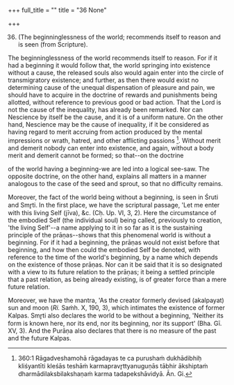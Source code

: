 +++
full_title = ""
title = "36 None"

+++


36. (The beginninglessness of the world; recommends itself to reason and is seen (from Scripture).

The beginninglessness of the world recommends itself to reason. For if it had a beginning it would follow that, the world springing into existence without a cause, the released souls also would again enter into the circle of transmigratory existence; and further, as then there would exist no determining cause of the unequal dispensation of pleasure and pain, we should have to acquire in the doctrine of rewards and punishments being allotted, without reference to previous good or bad action. That the Lord is not the cause of the inequality, has already been remarked. Nor can Nescience by itself be the cause, and it is of a uniform nature. On the other hand, Nescience may be the cause of inequality, if it be considered as having regard to merit accruing from action produced by the mental impressions or wrath, hatred, and other afflicting passions [^fn_317]. Without merit and demerit nobody can enter into existence, and again, without a body merit and demerit cannot be formed; so that--on the doctrine

[^fn_317]: 360:1 Rāgadveshamohā rāgadayas te ca purushaṁ dukhādibhiḥ kliśyantīti kleśās teshāṁ karmapravr̥ttyanuguṇās tābhir ākshiptaṁ dharmādilaksbilakshaṇaṁ karma tadapekshāvidyā. Ān. Gi.

of the world having a beginning-we are led into a logical see-saw. The opposite doctrine, on the other hand, explains all matters in a manner analogous to the case of the seed and sprout, so that no difficulty remains.

Moreover, the fact of the world being without a beginning, is seen in Śruti and Smr̥ti. In the first place, we have the scriptural passage, 'Let me enter with this living Self (jīva), &c. (Cḥ. Up. VI, 3, 2). Here the circumstance of the embodied Self (the individual soul) being called, previously to creation, 'the living Self'--a name applying to it in so far as it is the sustaining principle of the prāṇas--shows that this phenomenal world is without a beginning. For if it had a beginning, the prāṇas would not exist before that beginning, and how then could the embodied Self be denoted, with reference to the time of the world's beginning, by a name which depends on the existence of those prāṇas. Nor can it be said that it is so designated with a view to its future relation to the prāṇas; it being a settled principle that a past relation, as being already existing, is of greater force than a mere future relation.

Moreover, we have the mantra, 'As the creator formerly devised (akalpayat) sun and moon (_Ri._ Saṁh. X, 190, 3), which intimates the existence of former Kalpas. Smr̥ti also declares the world to be without a beginning, 'Neither its form is known here, nor its end, nor its beginning, nor its support' (Bha. Gī. XV, 3). And the Purāṇa also declares that there is no measure of the past and the future Kalpas.


